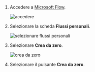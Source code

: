 1. Accedere a [Microsoft Flow](https://flow.microsoft.com).
   
    ![accedere](media/modern-approvals/sign-in.png)
2. Selezionare la scheda **Flussi personali**.
   
    ![selezionare flussi personali](media/modern-approvals/select-my-flows.png)
3. Selezionare **Crea da zero**.
   
    ![crea da zero](media/modern-approvals/blank-template.png)

4. Selezionare il pulsante **Crea da zero**.

